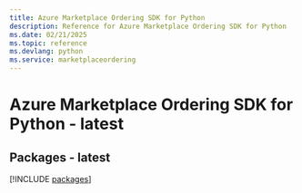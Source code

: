 ```yaml
---
title: Azure Marketplace Ordering SDK for Python
description: Reference for Azure Marketplace Ordering SDK for Python
ms.date: 02/21/2025
ms.topic: reference
ms.devlang: python
ms.service: marketplaceordering
---
```

# Azure Marketplace Ordering SDK for Python - latest
## Packages - latest
[!INCLUDE [packages](marketplace-ordering-index.md)]